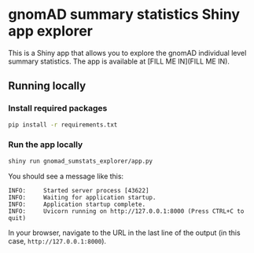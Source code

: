 # gnomAD summary statistics Shiny app explorer
This is a Shiny app that allows you to explore the gnomAD individual level summary
statistics. The app is available at [FILL ME IN](FILL ME IN).

## Running locally
### Install required packages
```bash
pip install -r requirements.txt
```

### Run the app locally
```bash
shiny run gnomad_sumstats_explorer/app.py
```

You should see a message like this:
```
INFO:     Started server process [43622]
INFO:     Waiting for application startup.
INFO:     Application startup complete.
INFO:     Uvicorn running on http://127.0.0.1:8000 (Press CTRL+C to quit)
```

In your browser, navigate to the URL in the last line of the output (in this
case, `http://127.0.0.1:8000`).
